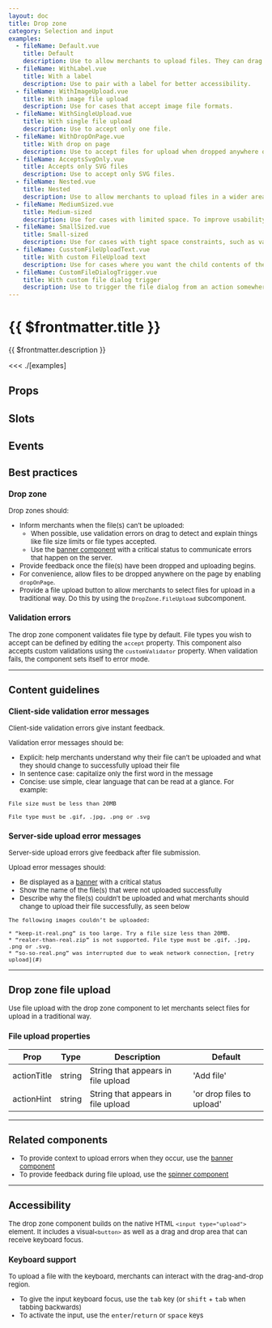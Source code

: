```yaml
---
layout: doc
title: Drop zone
category: Selection and input
examples:
  - fileName: Default.vue
    title: Default
    description: Use to allow merchants to upload files. They can drag and drop files into the dashed area, or upload traditionally by clicking the “Add file” button or anywhere inside the dashed area.
  - fileName: WithLabel.vue
    title: With a label
    description: Use to pair with a label for better accessibility.
  - fileName: WithImageUpload.vue
    title: With image file upload
    description: Use for cases that accept image file formats.
  - fileName: WithSingleUpload.vue
    title: With single file upload
    description: Use to accept only one file.
  - fileName: WithDropOnPage.vue
    title: With drop on page
    description: Use to accept files for upload when dropped anywhere on the page.
  - fileName: AcceptsSvgOnly.vue
    title: Accepts only SVG files
    description: Use to accept only SVG files.
  - fileName: Nested.vue
    title: Nested
    description: Use to allow merchants to upload files in a wider area than the visible drop zone.
  - fileName: MediumSized.vue
    title: Medium-sized
    description: Use for cases with limited space. To improve usability, nest medium-sized drop zone in a larger drop zone with no outline. See the nested dropzone example.
  - fileName: SmallSized.vue
    title: Small-sized
    description: Use for cases with tight space constraints, such as variant thumbnails on the Product details page. To improve usability, nest small-sized drop zone in a larger drop zone with no outline. See the nested dropzone example.
  - fileName: CusstomFileUploadText.vue
    title: With custom FileUpload text
    description: Use for cases where you want the child contents of the dropzone to determine its height.
  - fileName: CustomFileDialogTrigger.vue
    title: With custom file dialog trigger
    description: Use to trigger the file dialog from an action somewhere else on the page.
---
```


# {{ $frontmatter.title }}

<Lede>

{{ $frontmatter.description }}

</Lede>

<Examples>

<<< ./[examples]

</Examples>

## Props

<PropsTable />

## Slots

<SlotsTable />

## Events

<EventsTable />

<div style="font-size: 0.8125rem">

## Best practices

### Drop zone

Drop zones should:

- Inform merchants when the file(s) can’t be uploaded:
  - When possible, use validation errors on drag to detect and explain things like file size limits or file types accepted.
  - Use the [banner component](/components/Banner) with a critical status to communicate errors that happen on the server.
- Provide feedback once the file(s) have been dropped and uploading begins.
- For convenience, allow files to be dropped anywhere on the page by enabling `dropOnPage`.
- Provide a file upload button to allow merchants to select files for upload in a traditional way. Do this by using the `DropZone.FileUpload` subcomponent.

### Validation errors

The drop zone component validates file type by default. File types you wish to accept can be defined by editing the `accept` property. This component also accepts custom validations using the `customValidator` property. When validation fails, the component sets itself to error mode.

---

## Content guidelines

### Client-side validation error messages

Client-side validation errors give instant feedback.

Validation error messages should be:

- Explicit: help merchants understand why their file can’t be uploaded and what they should change to successfully upload their file
- In sentence case: capitalize only the first word in the message
- Concise: use simple, clear language that can be read at a glance. For example:

`File size must be less than 20MB`

`File type must be .gif, .jpg, .png or .svg`

### Server-side upload error messages

Server-side upload errors give feedback after file submission.

Upload error messages should:

- Be displayed as a [banner](/components/Banner) with a critical status
- Show the name of the file(s) that were not uploaded successfully
- Describe why the file(s) couldn’t be uploaded and what merchants should change to upload their file successfully, as seen below

```
The following images couldn’t be uploaded:

* “keep-it-real.png” is too large. Try a file size less than 20MB.
* “realer-than-real.zip” is not supported. File type must be .gif, .jpg, .png or .svg.
* “so-so-real.png” was interrupted due to weak network connection, [retry upload](#)
```

---

## Drop zone file upload

Use file upload with the drop zone component to let merchants select files for upload in a traditional way.

### File upload properties

| Prop        | Type   | Description                        | Default                   |
| ----------- | ------ | ---------------------------------- | ------------------------- |
| actionTitle | string | String that appears in file upload | 'Add file'                |
| actionHint  | string | String that appears in file upload | 'or drop files to upload' |

---

## Related components

- To provide context to upload errors when they occur, use the [banner component](/components/Banner)
- To provide feedback during file upload, use the [spinner component](/components/Spinner)

---

## Accessibility

The drop zone component builds on the native HTML `<input type="upload">` element. It includes a visual`<button>` as well as a drag and drop area that can receive keyboard focus.

### Keyboard support

To upload a file with the keyboard, merchants can interact with the drag-and-drop region.

- To give the input keyboard focus, use the <kbd>tab</kbd> key (or <kbd>shift</kbd> + <kbd>tab</kbd> when tabbing backwards)
- To activate the input, use the <kbd>enter</kbd>/<kbd>return</kbd> or <kbd>space</kbd> keys

</div>
